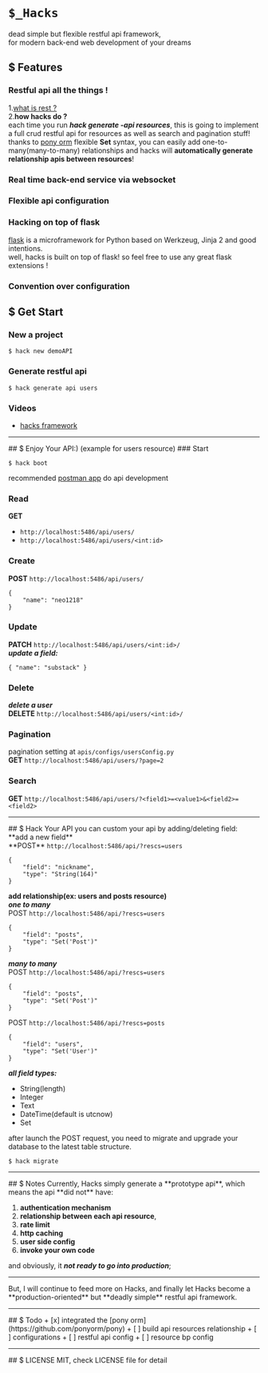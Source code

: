# ```$_Hacks```

dead simple but flexible restful api framework, <br/>
for modern back-end web development of your dreams <br/>

## $ Features
### Restful api all the things !
1.[what is rest ?](http://www.restapitutorial.com/lessons/whatisrest.html) <br/>
2.**how hacks do ?** <br/>
each time you run ***hack generate -api resources***, this is going to implement a full crud restful api for resources as well as search and pagination stuff! <br/>
thanks to [pony orm](https://github.com/ponyorm/pony) flexible **Set** syntax, you can easily add one-to-many(many-to-many) relationships and hacks will **automatically generate relationship apis between resources**! <br/>

### Real time back-end service via websocket

### Flexible api configuration

### Hacking on top of flask
[flask](http://flask.pocoo.org/) is a microframework for Python based on Werkzeug, Jinja 2 and good intentions. <br/>
well, hacks is built on top of flask! so feel free to use any great flask extensions !

### Convention over configuration

## $ Get Start
### New a project
<code>$ hack new demoAPI</code>

### Generate restful api
<code>$ hack generate api users</code>

### Videos
+ [hacks framework](https://www.youtube.com/watch?v=aimpIJjk824)

<hr>
## $ Enjoy Your API:)
(example for users resource)
### Start

    $ hack boot

recommended [postman app](https://chrome.google.com/webstore/detail/postman/fhbjgbiflinjbdggehcddcbncdddomop) do api development<br/>

### Read
**GET**

+ <code>http://localhost:5486/api/users/</code>
+ ```http://localhost:5486/api/users/<int:id>```

### Create
**POST** <code>http://localhost:5486/api/users/</code>

    {
        "name": "neo1218"
    }


### Update
**PATCH** ```http://localhost:5486/api/users/<int:id>/``` <br/>
***update a field:***

    { "name": "substack" }

### Delete
***delete a user*** <br/>
**DELETE** ```http://localhost:5486/api/users/<int:id>/``` <br/>

### Pagination
pagination setting at ```apis/configs/usersConfig.py``` <br/>
**GET** ```http://localhost:5486/api/users/?page=2```

### Search
**GET** ```http://localhost:5486/api/users/?<field1>=<value1>&<field2>=<field2>```

<hr>
## $ Hack Your API
you can custom your api by adding/deleting field: <br/>
**add a new field** <br/>
**POST** <code>http://localhost:5486/api/?rescs=users</code>

    {
        "field": "nickname",
        "type": "String(164)"
    }

**add relationship(ex: users and posts resource)** <br/>
***one to many*** <br/>
POST <code>http://localhost:5486/api/?rescs=users</code>

    {
        "field": "posts",
        "type": "Set('Post')"
    }

***many to many*** <br/>
POST <code>http://localhost:5486/api/?rescs=users</code>

    {
        "field": "posts",
        "type": "Set('Post')"
    }

POST <code>http://localhost:5486/api/?rescs=posts</code>

    {
        "field": "users",
        "type": "Set('User')"
    }

***all field types:***

+ String(length)
+ Integer
+ Text
+ DateTime(default is utcnow)
+ Set

after launch the POST request, you need to migrate and upgrade your database to
the latest table structure.

    $ hack migrate

<hr>
## $ Notes
Currently, Hacks simply generate a **prototype api**, which means the api **did
not** have:

1. **authentication mechanism**
2. **relationship between each api resource**,
3. **rate limit**
4. **http caching**
5. **user side config**
6. **invoke your own code**

and obviously, it ***not ready to go into production***;
<hr/>
But, I will continue to feed more on Hacks, and finally let Hacks become a
**production-oriented**  but **deadly simple** restful api framework.

<hr>
## $ Todo
+ [x] integrated the [pony orm](https://github.com/ponyorm/pony)
+ [ ] build api resources relationship
+ [ ] configurations
    + [ ] restful api config
    + [ ] resource bp config

<hr>
## $ LICENSE
MIT, check LICENSE file for detail
